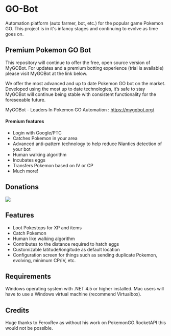 # GO-Bot
Automation platform (auto farmer, bot, etc.) for the popular game Pokemon GO. This project is in it's infancy stages and continuing to evolve as time goes on.

## Premium Pokemon GO Bot
This repository will continue to offer the free, open source version of MyGOBot. For updates and a premium botting experience (trial is available) please visit MyGOBot at the link below.

We offer the most advanced and up to date Pokemon GO bot on the market. Developed using the most up to date technologies, it’s safe to stay MyGOBot will continue being stable with consistent functionality for the foreseeable future.

MyGOBot - Leaders In Pokemon GO Automation : https://mygobot.org/

#### Premium features
- Login with Google/PTC
- Catches Pokemon in your area
- Advanced anti-pattern technology to help reduce Niantics detection of your bot
- Human walking algorithm
- Incubates eggs
- Transfers Pokemon based on IV or CP
- Much more!

## Donations
[![](https://www.paypalobjects.com/en_US/i/btn/btn_donateCC_LG.gif)](https://www.paypal.com/cgi-bin/webscr?cmd=_s-xclick&hosted_button_id=3WXQX4UE94MWY)

## Features
- Loot Pokestops for XP and items
- Catch Pokemon
- Human like walking algorithm
- Contributes to the distance required to hatch eggs
- Customizable latitude/longitude as default location
- Configuration screen for things such as sending duplicate Pokemon, evolving, minimum CP/IV, etc.

## Requirements
Windows operating system with .NET 4.5 or higher installed. Mac users will have to use a Windows virtual machine (recommend Virtualbox).

## Credits
Huge thanks to FeroxRev as without his work on PokemonGO.RocketAPI this would not be possible.
